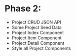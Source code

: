 # Phase 2:
* Project CRUD JSON API
* Some Project Seed Data
* Project Index Component
* Project Item Component
* Project Detail Component
* Style all Project Components

<!-- # Phase 2: Flux Architecture and Note CRUD (2 days)

## Rails
### Models

### Controllers

### Views

## Flux
### Views (React Components)
* NotesIndex
  - NotesIndexItem
* NoteForm

### Stores
* Note

### Actions
* ApiActions.receiveAllNotes -> triggered by ApiUtil
* ApiActions.receiveSingleNote
* ApiActions.deleteNote
* NoteActions.fetchAllNotes -> triggers ApiUtil
* NoteActions.fetchSingleNote
* NoteActions.createNote
* NoteActions.editNote
* NoteActions.destroyNote

### ApiUtil
* ApiUtil.fetchAllNotes
* ApiUtil.fetchSingleNote
* ApiUtil.createNote
* ApiUtil.editNote
* ApiUtil.destroyNote

## Gems/Libraries
* Flux Dispatcher (npm)
* Twitter Bootstrap -->
